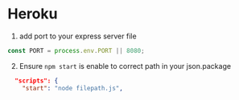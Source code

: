 # Heroku

1. add port to your express server file
```js
const PORT = process.env.PORT || 8080;
```

2. Ensure `npm start` is enable to correct path in your json.package
```json
  "scripts": {
    "start": "node filepath.js",
```